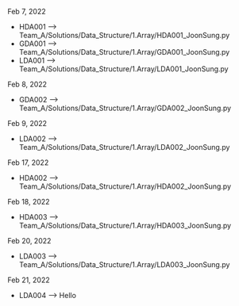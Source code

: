 Feb 7, 2022 <br>
 * HDA001 --> Team_A/Solutions/Data_Structure/1.Array/HDA001_JoonSung.py
 * GDA001 --> Team_A/Solutions/Data_Structure/1.Array/GDA001_JoonSung.py
 * LDA001 --> Team_A/Solutions/Data_Structure/1.Array/LDA001_JoonSung.py

Feb 8, 2022 <br>
 * GDA002 --> Team_A/Solutions/Data_Structure/1.Array/GDA002_JoonSung.py
 
Feb 9, 2022 <br>
 * LDA002 --> Team_A/Solutions/Data_Structure/1.Array/LDA002_JoonSung.py
 
Feb 17, 2022 <br>
 * HDA002 --> Team_A/Solutions/Data_Structure/1.Array/HDA002_JoonSung.py

Feb 18, 2022 <br>
 * HDA003 --> Team_A/Solutions/Data_Structure/1.Array/HDA003_JoonSung.py

Feb 20, 2022 <br>
 * LDA003 --> Team_A/Solutions/Data_Structure/1.Array/LDA003_JoonSung.py

Feb 21, 2022 <br>
 * LDA004 --> Hello
 